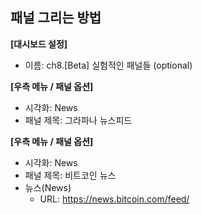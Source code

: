 ## 패널 그리는 방법

**[대시보드 설정]**
* 이름: ch8.[Beta] 실험적인 패널들 (optional)

**[우측 메뉴 / 패널 옵션]**
* 시각화: News
* 패널 제목: 그라파나 뉴스피드    

**[우측 메뉴 / 패널 옵션]**
* 시각화: News
* 패널 제목: 비트코인 뉴스 
* 뉴스(News)
  - URL: https://news.bitcoin.com/feed/

